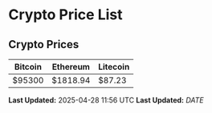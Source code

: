 # Crypto Price List

## Crypto Prices
| Bitcoin | Ethereum | Litecoin |
| ------- | -------- | -------- |
| $95300 | $1818.94 | $87.23 |
**Last Updated:** 2025-04-28 11:56 UTC
**Last Updated:** $DATE$

